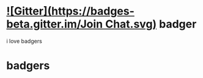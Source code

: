 [![Gitter](https://badges-beta.gitter.im/Join Chat.svg)](https://beta.gitter.im/mydigitalself/badger?utm_source=badge&utm_medium=badge&utm_campaign=pr-badge)
badger
======
i love badgers

# badgers

